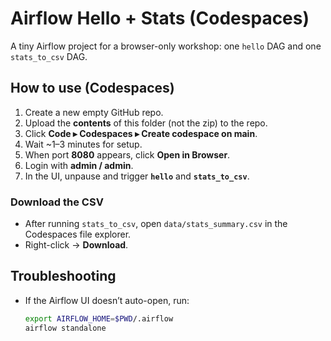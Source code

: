 # Airflow Hello + Stats (Codespaces)

A tiny Airflow project for a browser-only workshop: one `hello` DAG and one `stats_to_csv` DAG.

## How to use (Codespaces)
1. Create a new empty GitHub repo.
2. Upload the **contents** of this folder (not the zip) to the repo.
3. Click **Code ▸ Codespaces ▸ Create codespace on main**.
4. Wait ~1–3 minutes for setup.
5. When port **8080** appears, click **Open in Browser**.
6. Login with **admin / admin**.
7. In the UI, unpause and trigger **`hello`** and **`stats_to_csv`**.

### Download the CSV
- After running `stats_to_csv`, open `data/stats_summary.csv` in the Codespaces file explorer.
- Right-click → **Download**.

## Troubleshooting
- If the Airflow UI doesn’t auto-open, run:
  ```bash
  export AIRFLOW_HOME=$PWD/.airflow
  airflow standalone
  ```
